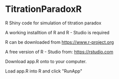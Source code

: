 # TitrationParadoxR
 R Shiny code for simulation of titration paradox

A working installtion of R and R - Studio is required

R can be downloaded from https://www.r-project.org

A free version of R - Studio from: https://rstudio.com 

Download app.R onto to your computer.

Load app.R into R and click "RunApp"


